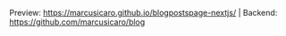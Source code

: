 Preview: https://marcusicaro.github.io/blogpostspage-nextjs/ | Backend: https://github.com/marcusicaro/blog
